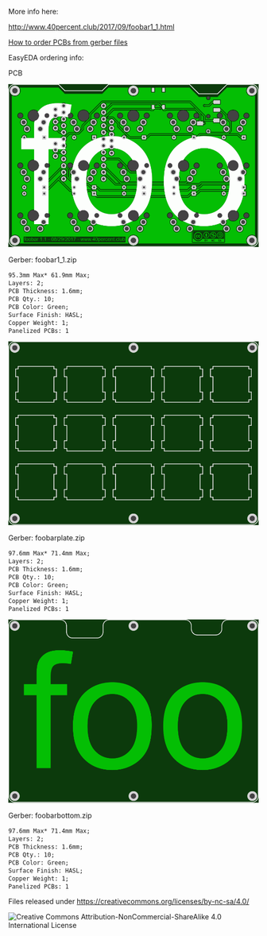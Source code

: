 More info here:

http://www.40percent.club/2017/09/foobar1_1.html

[How to order PCBs from gerber files](http://www.40percent.club/2017/03/ordering-pcb.html)

EasyEDA ordering info:

PCB

![foobar](foobar.png)

Gerber: foobar1_1.zip

    95.3mm Max* 61.9mm Max;
    Layers: 2;
    PCB Thickness: 1.6mm;
    PCB Qty.: 10;
    PCB Color: Green;
    Surface Finish: HASL;
    Copper Weight: 1;
    Panelized PCBs: 1


![foobarplate](foobarplate.png)


Gerber: foobarplate.zip

    97.6mm Max* 71.4mm Max;
    Layers: 2;
    PCB Thickness: 1.6mm;
    PCB Qty.: 10;
    PCB Color: Green;
    Surface Finish: HASL;
    Copper Weight: 1;
    Panelized PCBs: 1

	
![foobarbottom](foobarbottom.png)

Gerber: foobarbottom.zip

    97.6mm Max* 71.4mm Max;
    Layers: 2;
    PCB Thickness: 1.6mm;
    PCB Qty.: 10;
    PCB Color: Green;
    Surface Finish: HASL;
    Copper Weight: 1;
    Panelized PCBs: 1





Files released under https://creativecommons.org/licenses/by-nc-sa/4.0/

![Creative Commons Attribution-NonCommercial-ShareAlike 4.0 International License](https://i.creativecommons.org/l/by-nc-sa/4.0/88x31.png)
